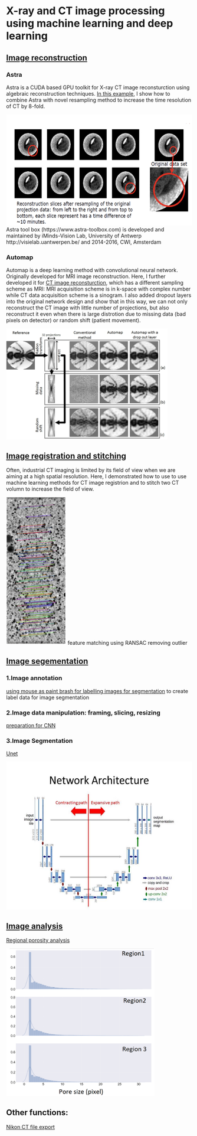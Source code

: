# X-ray and CT image processing using machine learning and deep learning

## [Image reconstruction](Image_reconstruction)

### Astra 
Astra is a CUDA based GPU toolkit for X-ray CT image reconsturction using algebraic reconstruction techniques. 
[In this example](Image_reconstruction/Astra), I show how to combine Astra with novel resampling method to increase the time resolution of CT by 8-fold.

<img src=Image_reconstruction/Astra/example.png height = 300>
Astra tool box (https://www.astra-toolbox.com) is developed and maintained by  iMinds-Vision Lab, University of Antwerp http://visielab.uantwerpen.be/ and 2014-2016, CWI, Amsterdam 

### Automap
Automap is a deep learning method with convolutional neural network. Originally developed for MRI image reconstruction. Here, I further developed it for [CT image reconsturction](Image_reconstruction/Deep_learning), which has a different sampling scheme as MRI: MRI acquisition scheme is in k-space with complex number while CT data acquisition scheme is a sinogram. I also added dropout layers into the original network design and show that in this way, we can not only reconstruct the CT image with little number of projections, but also reconstruct it even when there is large distrotion due to missing data (bad pixels on detector) or random shift (patient movement).

<img src=Image_reconstruction/Deep_learning/automap.jpg height = 300>

## [Image registration and stitching](Image_registration_n_stitching) 

Often, industrial CT imaging is limited by its field of view when we are aiming at a high spatial resolution. Here, I demonstrated how to use to use machine learning methods for CT image registrion and to stitch two CT volumn to increase the field of view.

<img src=Image_registration_n_stitching/example_ransac.png height = 400>
feature matching using RANSAC removing outlier


## [Image segementation](https://github.com/YIZHE12/ML_DeepCT/tree/master/Image_segmentation/Image_segmentation_using_U-net) 
### 1.Image annotation

[using mouse as paint brash for labelling images for segmentation](Image_segmentation/Image_segmentation_using_U-net/Pipeline_step1_image_annotation.ipynb) to create label data for image segmentation
### 2.Image data manipulation: framing, slicing, resizing

[preparation for CNN](Image_segmentation/Image_segmentation_using_U-net/crop_predict_stitch.ipynb)
### 3.Image Segmentation

[Unet](image_segmentation/Image_segmentation_using_U-net/unet.jpg) 

<img src=Image_segmentation/Image_segmentation_using_U-net/unet.jpg height = 400>

## [Image analysis](https://github.com/YIZHE12/ML_DeepCT/tree/master/Image_analysis)
[Regional porosity analysis](Image_analysis/porosity_regional_stats.py)

<img src=Image_analysis/pore_size_distribution.png height = 400>

## Other functions: 


[Nikon CT file export](vgi_to_tiff)
